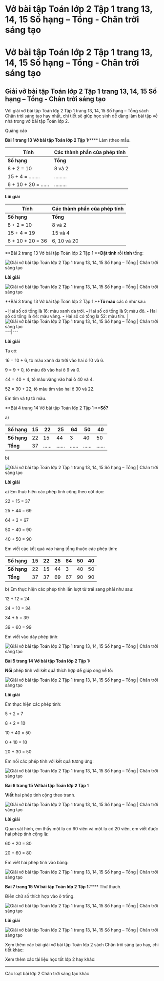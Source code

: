 # Vở bài tập Toán lớp 2 Tập 1 trang 13, 14, 15 Số hạng – Tổng - Chân trời sáng tạo

# Vở bài tập Toán lớp 2 Tập 1 trang 13, 14, 15 Số hạng – Tổng - Chân trời sáng tạo

## Giải vở bài tập Toán lớp 2 Tập 1 trang 13, 14, 15 Số hạng – Tổng - Chân trời sáng tạo

Với giải vở bài tập Toán lớp 2 Tập 1 trang 13, 14, 15 Số hạng – Tổng sách Chân trời sáng tạo hay nhất, chi tiết sẽ giúp học sinh dễ dàng làm bài tập về nhà trong vở bài tập Toán lớp 2.

Quảng cáo

**Bài 1 trang 13 Vở bài tập Toán lớp 2 Tập 1:****** Làm (theo mẫu.

**Tính** |  **Các thành phần của phép tính**  
---|---  
**Số hạng** |  **Tổng**  
8 + 2 = 10 |  8 và 2 |  10  
15 + 4 = …….. |  ……… |  ………  
6 + 10 + 20 = …… |  ……… |  ………  
  
**Lời giải**

**Tính** |  **Các thành phần của phép tính**  
---|---  
**Số hạng** |  **Tổng**  
8 + 2 = 10 |  8 và 2 |  10  
15 + 4 = 19 |  15 và 4 |  19  
6 + 10 + 20 = 36 |  6, 10 và 20 |  36  
  
  


**Bài 2 trang 13 Vở bài tập Toán lớp 2 Tập 1:****Đặt tính** rồi **tính** tổng:

![Giải vở bài tập Toán lớp 2 Tập 1 trang 13, 14, 15 Số hạng – Tổng | Chân trời sáng tạo](https://vietjack.com/vbt-toan-2-ct/images/so-hang-tong-trang-13-14-15-115470.PNG)

**Lời giải**

![Giải vở bài tập Toán lớp 2 Tập 1 trang 13, 14, 15 Số hạng – Tổng | Chân trời sáng tạo](https://vietjack.com/vbt-toan-2-ct/images/so-hang-tong-trang-13-14-15-115480.PNG)

**Bài 3 trang 13 Vở bài tập Toán lớp 2 Tập 1:****Tô màu** các ô như sau:

**-** Hai số có tổng là 16: màu xanh da trời.  **-** Hai số có tổng là 9: màu đỏ. **-** Hai số có tổng là 44: màu vàng. **-** Hai số có tổng là 52: màu tím.  |  ![Giải vở bài tập Toán lớp 2 Tập 1 trang 13, 14, 15 Số hạng – Tổng | Chân trời sáng tạo](https://vietjack.com/vbt-toan-2-ct/images/so-hang-tong-trang-13-14-15-115484.PNG)  
---|---  
  
**Lời giải**

Ta có:

16 = 10 + 6, tô màu xanh da trời vào hai ô 10 và 6.

9 = 9 + 0, tô màu đỏ vào hai ô 9 và 0.

44 = 40 + 4, tô màu vàng vào hai ô 40 và 4.

52 = 30 + 22, tô màu tím vào hai ô 30 và 22.

Em tìm và tự tô màu.

**Bài 4 trang 14 Vở bài tập Toán lớp 2 Tập 1:****Số?**

a)

**Số hạng** |  15 |  22 |  25 |  64 |  50 |  40  
---|---|---|---|---|---|---  
**Số hạng** |  22 |  15 |  44 |  3 |  40 |  50  
**Tổng** |  37 |  …… |  …… |  …… |  …… |  ……  
  
  


b)

![Giải vở bài tập Toán lớp 2 Tập 1 trang 13, 14, 15 Số hạng – Tổng | Chân trời sáng tạo](https://vietjack.com/vbt-toan-2-ct/images/so-hang-tong-trang-13-14-15-115486.PNG)

**Lời giải**

a) Em thực hiện các phép tính cộng theo cột dọc:

22 + 15 = 37

25 + 44 = 69

64 + 3 = 67

50 + 40 = 90

40 + 50 = 90

Em viết các kết quả vào hàng tổng thuộc các phép tính:

**Số hạng** |  15 |  22 |  25 |  64 |  50 |  40  
---|---|---|---|---|---|---  
**Số hạng** |  22 |  15 |  44 |  3 |  40 |  50  
**Tổng** |  37 |  37 |  69 |  67 |  90 |  90  
  
b) Em thực hiện các phép tính lần lượt từ trái sang phải như sau:

12 + 12 = 24

24 + 10 = 34

34 + 5 = 39

39 + 60 = 99

Em viết vào dãy phép tính: 

![Giải vở bài tập Toán lớp 2 Tập 1 trang 13, 14, 15 Số hạng – Tổng | Chân trời sáng tạo](https://vietjack.com/vbt-toan-2-ct/images/so-hang-tong-trang-13-14-15-115488.PNG)

**Bài 5 trang 14 Vở bài tập Toán lớp 2 Tập 1:**

**Nối** phép tính với kết quả thích hợp để giúp ong về tổ:

![Giải vở bài tập Toán lớp 2 Tập 1 trang 13, 14, 15 Số hạng – Tổng | Chân trời sáng tạo](https://vietjack.com/vbt-toan-2-ct/images/so-hang-tong-trang-13-14-15-115475.PNG)

**Lời giải**

Em thực hiện các phép tính:

5 + 2 = 7 

8 + 2 = 10

10 + 40 = 50

0 + 10 = 10

20 + 30 = 50

Em nối các phép tính với kết quả tương ứng:

![Giải vở bài tập Toán lớp 2 Tập 1 trang 13, 14, 15 Số hạng – Tổng | Chân trời sáng tạo](https://vietjack.com/vbt-toan-2-ct/images/so-hang-tong-trang-13-14-15-115473.PNG)

**Bài 6 trang 15 Vở bài tập Toán lớp 2 Tập 1**

**Viết** hai phép tính cộng theo tranh.

![Giải vở bài tập Toán lớp 2 Tập 1 trang 13, 14, 15 Số hạng – Tổng | Chân trời sáng tạo](https://vietjack.com/vbt-toan-2-ct/images/so-hang-tong-trang-13-14-15-115478.PNG)

**Lời giải**

Quan sát hình, em thấy một lọ có 60 viên và một lọ có 20 viên, em viết được hai phép tính cộng là:

60 + 20 = 80

20 + 60 = 80

Em viết hai phép tính vào bảng:

![Giải vở bài tập Toán lớp 2 Tập 1 trang 13, 14, 15 Số hạng – Tổng | Chân trời sáng tạo](https://vietjack.com/vbt-toan-2-ct/images/so-hang-tong-trang-13-14-15-115474.PNG)

**Bài 7 trang 15 Vở bài tập Toán lớp 2 Tập 1:****** Thử thách.

Điền chữ số thích hợp vào ô trống. 

![Giải vở bài tập Toán lớp 2 Tập 1 trang 13, 14, 15 Số hạng – Tổng | Chân trời sáng tạo](https://vietjack.com/vbt-toan-2-ct/images/so-hang-tong-trang-13-14-15-115476.PNG)

**Lời giải**

![Giải vở bài tập Toán lớp 2 Tập 1 trang 13, 14, 15 Số hạng – Tổng | Chân trời sáng tạo](https://vietjack.com/vbt-toan-2-ct/images/so-hang-tong-trang-13-14-15-115477.PNG)

Xem thêm các bài giải vở bài tập Toán lớp 2 sách Chân trời sáng tạo hay, chi tiết khác:

Xem thêm các tài liệu học tốt lớp 2 hay khác:

* * *

Các loạt bài lớp 2 Chân trời sáng tạo khác
